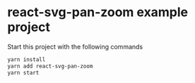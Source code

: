 # react-svg-pan-zoom example project

Start this project with the following commands
```bash
yarn install
yarn add react-svg-pan-zoom
yarn start
```
